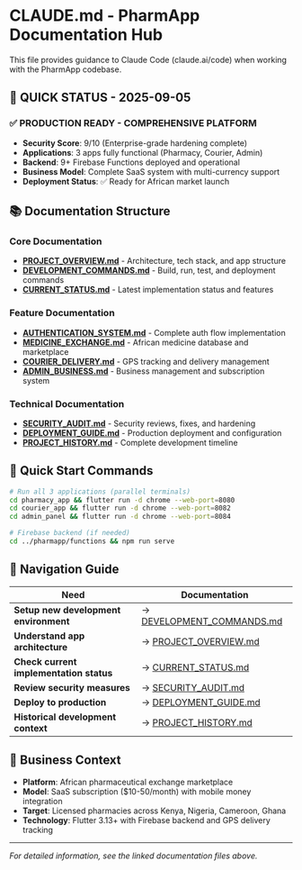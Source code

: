 # CLAUDE.md - PharmApp Documentation Hub

This file provides guidance to Claude Code (claude.ai/code) when working with the PharmApp codebase.

## 🚀 **QUICK STATUS - 2025-09-05**

### ✅ **PRODUCTION READY - COMPREHENSIVE PLATFORM**
- **Security Score**: 9/10 (Enterprise-grade hardening complete)
- **Applications**: 3 apps fully functional (Pharmacy, Courier, Admin)
- **Backend**: 9+ Firebase Functions deployed and operational
- **Business Model**: Complete SaaS system with multi-currency support
- **Deployment Status**: ✅ Ready for African market launch

## 📚 **Documentation Structure**

### **Core Documentation**
- **[PROJECT_OVERVIEW.md](./PROJECT_OVERVIEW.md)** - Architecture, tech stack, and app structure
- **[DEVELOPMENT_COMMANDS.md](./DEVELOPMENT_COMMANDS.md)** - Build, run, test, and deployment commands
- **[CURRENT_STATUS.md](./CURRENT_STATUS.md)** - Latest implementation status and features

### **Feature Documentation**
- **[AUTHENTICATION_SYSTEM.md](./AUTHENTICATION_SYSTEM.md)** - Complete auth flow implementation
- **[MEDICINE_EXCHANGE.md](./MEDICINE_EXCHANGE.md)** - African medicine database and marketplace
- **[COURIER_DELIVERY.md](./COURIER_DELIVERY.md)** - GPS tracking and delivery management
- **[ADMIN_BUSINESS.md](./ADMIN_BUSINESS.md)** - Business management and subscription system

### **Technical Documentation**
- **[SECURITY_AUDIT.md](./SECURITY_AUDIT.md)** - Security reviews, fixes, and hardening
- **[DEPLOYMENT_GUIDE.md](./DEPLOYMENT_GUIDE.md)** - Production deployment and configuration
- **[PROJECT_HISTORY.md](./PROJECT_HISTORY.md)** - Complete development timeline

## 🎯 **Quick Start Commands**

```bash
# Run all 3 applications (parallel terminals)
cd pharmacy_app && flutter run -d chrome --web-port=8080
cd courier_app && flutter run -d chrome --web-port=8082  
cd admin_panel && flutter run -d chrome --web-port=8084

# Firebase backend (if needed)
cd ../pharmapp/functions && npm run serve
```

## 🔗 **Navigation Guide**

| Need | Documentation |
|------|---------------|
| **Setup new development environment** | → [DEVELOPMENT_COMMANDS.md](./DEVELOPMENT_COMMANDS.md) |
| **Understand app architecture** | → [PROJECT_OVERVIEW.md](./PROJECT_OVERVIEW.md) |
| **Check current implementation status** | → [CURRENT_STATUS.md](./CURRENT_STATUS.md) |
| **Review security measures** | → [SECURITY_AUDIT.md](./SECURITY_AUDIT.md) |
| **Deploy to production** | → [DEPLOYMENT_GUIDE.md](./DEPLOYMENT_GUIDE.md) |
| **Historical development context** | → [PROJECT_HISTORY.md](./PROJECT_HISTORY.md) |

## 💼 **Business Context**
- **Platform**: African pharmaceutical exchange marketplace
- **Model**: SaaS subscription ($10-50/month) with mobile money integration
- **Target**: Licensed pharmacies across Kenya, Nigeria, Cameroon, Ghana
- **Technology**: Flutter 3.13+ with Firebase backend and GPS delivery tracking

---
*For detailed information, see the linked documentation files above.*